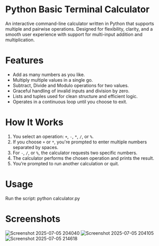 # Python Basic Terminal Calculator
An interactive command-line calculator written in Python that supports multiple and pairwise operations. Designed for flexibility, clarity, and a smooth user experience with support for multi-input addition and multiplication.

# Features
- Add as many numbers as you like.
- Multiply multiple values in a single go.
- Subtract, Divide and Modulo operations for two values.
- Graceful handling of invalid inputs and division by zero.
- Lists and tuples used for clean structure and efficient logic.
- Operates in a continuous loop until you choose to exit.

# How It Works
1. You select an operation: `+`, `-`, `*`, `/`, or `%`.
2. If you choose `+` or `*`, you're prompted to enter multiple numbers separated by spaces.
3. For `-`, `/`, or `%`, the calculator requests two specific numbers.
4. The calculator performs the chosen operation and prints the result.
5. You’re prompted to run another calculation or quit.

# Usage
Run the script: python calculator.py

# Screenshots
![Screenshot 2025-07-05 204040](https://github.com/user-attachments/assets/ed198d3a-05c1-447c-a23b-0372012a2a82)
![Screenshot 2025-07-05 204105](https://github.com/user-attachments/assets/4fd01901-95b6-45b6-89be-b5d262f2f8e1)
![Screenshot 2025-07-05 214618](https://github.com/user-attachments/assets/c27357b2-2996-4bcd-9f19-eb0c1bc8a453)
